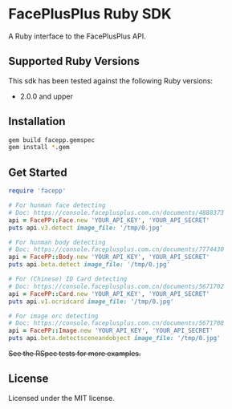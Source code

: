 # FacePlusPlus Ruby SDK

A Ruby interface to the FacePlusPlus API.

## Supported Ruby Versions

This sdk has been tested against the following Ruby versions:

- 2.0.0 and upper

## Installation

```bash
gem build facepp.gemspec
gem install *.gem
```

## Get Started

```ruby
require 'facepp'

# For hunman face detecting
# Doc: https://console.faceplusplus.com.cn/documents/4888373
api = FacePP::Face.new 'YOUR_API_KEY', 'YOUR_API_SECRET'
puts api.v3.detect image_file: '/tmp/0.jpg'

# For hunman body detecting
# Doc: https://console.faceplusplus.com.cn/documents/7774430
api = FacePP::Body.new 'YOUR_API_KEY', 'YOUR_API_SECRET'
puts api.beta.detect image_file: '/tmp/0.jpg'

# For (Chinese) ID Card detecting
# Doc: https://console.faceplusplus.com.cn/documents/5671702
api = FacePP::Card.new 'YOUR_API_KEY', 'YOUR_API_SECRET'
puts api.v1.ocridcard image_file: '/tmp/0.jpg'

# For image orc detecting
# Doc: https://console.faceplusplus.com.cn/documents/5671708
api = FacePP::Image.new 'YOUR_API_KEY', 'YOUR_API_SECRET'
puts api.beta.detectsceneandobject image_file: '/tmp/0.jpg'
```

~~See the RSpec tests for more examples.~~

## License

Licensed under the MIT license.
